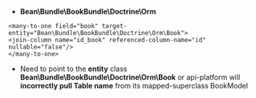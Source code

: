 - **Bean\Bundle\BookBundle\Doctrine\Orm**
 
 `<many-to-one field="book" target-entity="Bean\Bundle\BookBundle\Doctrine\Orm\Book">`     
`<join-column name="id_book" referenced-column-name="id" nullable="false"/>`   
`</many-to-one>`
- Need to point to the **entity** class **Bean\Bundle\BookBundle\Doctrine\Orm\Book** or api-platform will **incorrectly pull Table name** from its mapped-superclass BookModel